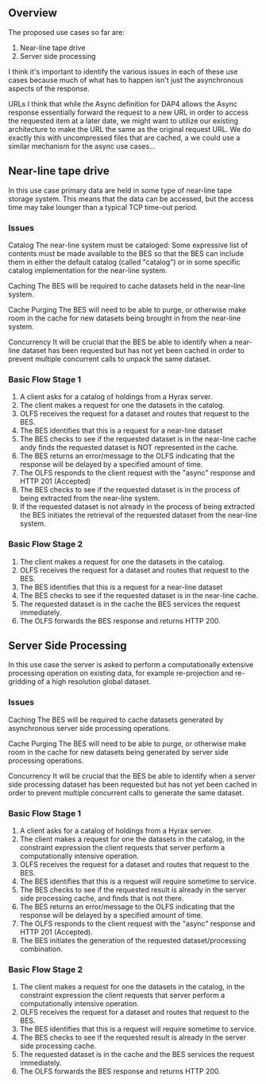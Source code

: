 ## Overview

The proposed use cases so far are:

1.  Near-line tape drive
2.  Server side processing

I think it's important to identify the various issues in each of these
use cases because much of what has to happen isn't just the asynchronous
aspects of the response.

URLs
I think that while the Async definition for DAP4 allows the Async
response essentially forward the request to a new URL in order to access
the requested item at a later date, we might want to utilize our
existing architecture to make the URL the same as the original request
URL. We do exactly this with uncompressed files that are cached, a we
could use a similar mechanism for the async use cases...

## Near-line tape drive

In this use case primary data are held in some type of near-line tape
storage system. This means that the data can be accessed, but the access
time may take lounger than a typical TCP time-out period.

### Issues

Catalog
The near-line system must be cataloged: Some expressive list of contents
must be made available to the BES so that the BES can include them in
either the default catalog (called "catalog") or in some specific
catalog implementation for the near-line system.

<!-- -->

Caching
The BES will be required to cache datasets held in the near-line system.

<!-- -->

Cache Purging
The BES will need to be able to purge, or otherwise make room in the
cache for new datasets being brought in from the near-line system.

<!-- -->

Concurrency
It will be crucial that the BES be able to identify when a near-line
dataset has been requested but has not yet been cached in order to
prevent multiple concurrent calls to unpack the same dataset.

### Basic Flow Stage 1

1.  A client asks for a catalog of holdings from a Hyrax server.
2.  The client makes a request for one the datasets in the catalog.
3.  OLFS receives the request for a dataset and routes that request to
    the BES.
4.  The BES identifies that this is a request for a near-line dataset
5.  The BES checks to see if the requested dataset is in the near-line
    cache andy finds the requested dataset is NOT represented in the
    cache.
6.  The BES returns an error/message to the OLFS indicating that the
    response will be delayed by a specified amount of time.
7.  The OLFS responds to the client request with the "async" response
    and HTTP 201 (Accepted)
8.  The BES checks to see if the requested dataset is in the process of
    being extracted from the near-line system.
9.  If the requested dataset is not already in the process of being
    extracted the BES initiates the retrieval of the requested dataset
    from the near-line system.

### Basic Flow Stage 2

1.  The client makes a request for one the datasets in the catalog.
2.  OLFS receives the request for a dataset and routes that request to
    the BES.
3.  The BES identifies that this is a request for a near-line dataset
4.  The BES checks to see if the requested dataset is in the near-line
    cache.
5.  The requested dataset is in the cache the BES services the request
    immediately.
6.  The OLFS forwards the BES response and returns HTTP 200.

## Server Side Processing

In this use case the server is asked to perform a computationally
extensive processing operation on existing data, for example
re-projection and re-gridding of a high resolution global dataset.

### Issues

Caching
The BES will be required to cache datasets generated by asynchronous
server side processing operations.

<!-- -->

Cache Purging
The BES will need to be able to purge, or otherwise make room in the
cache for new datasets being generated by server side processing
operations.

<!-- -->

Concurrency
It will be crucial that the BES be able to identify when a server side
processing dataset has been requested but has not yet been cached in
order to prevent multiple concurrent calls to generate the same dataset.

### Basic Flow Stage 1

1.  A client asks for a catalog of holdings from a Hyrax server.
2.  The client makes a request for one the datasets in the catalog, in
    the constraint expression the client requests that server perform a
    computationally intensive operation.
3.  OLFS receives the request for a dataset and routes that request to
    the BES.
4.  The BES identifies that this is a request will require sometime to
    service.
5.  The BES checks to see if the requested result is already in the
    server side processing cache, and finds that is not there.
6.  The BES returns an error/message to the OLFS indicating that the
    response will be delayed by a specified amount of time.
7.  The OLFS responds to the client request with the "async" response
    and HTTP 201 (Accepted).
8.  The BES initiates the generation of the requested dataset/processing
    combination.

### Basic Flow Stage 2

1.  The client makes a request for one the datasets in the catalog, in
    the constraint expression the client requests that server perform a
    computationally intensive operation.
2.  OLFS receives the request for a dataset and routes that request to
    the BES.
3.  The BES identifies that this is a request will require sometime to
    service.
4.  The BES checks to see if the requested result is already in the
    server side processing cache.
5.  The requested dataset is in the cache and the BES services the
    request immediately.
6.  The OLFS forwards the BES response and returns HTTP 200.